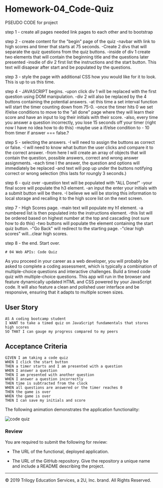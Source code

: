 # Homework-04_Code-Quiz
PSEUDO CODE for project

step 1 - create all pages needed link pages to each other and to bootstrap

step 2 - create content for the "begin" page of the quiz
    -navbar with link to high scores and timer that starts at 75 seconds.
    -Create 2 divs that will separate the quiz questions from the quiz buttons.
        -inside of div 1 create two elements that will contain the beginning title and the questions later presented
        -insdie of div 2 first list the instructions and the start button. This text will disapear after start and be populated by the questions.

step 3 - style the page with additional CSS how you would like for it to look. This is up to us this time.

step 4 - JAVASCRIPT begins. 
    -upon click div 1 will be replaced with the first question using DOM manipulation.
    -div 2 will also be replaced by the 4 buttons containing the potential answers.
    -at this time a set interval function will start the timer counting down from 75-0.
        -once the timer hits 0 we set if/else conditions to move to the "all done" page where they will learn their score and have an input to log their initials with their score.
        -also, every time you answer a question incorrectly, you lose 15 seconds off your timer (right now I have no idea how to do this)
            -maybe use a if/else condition to - 10 from timer if answer === false.?

step 5 - selecting the answers.
    -I will need to assign the buttons as correct or false.
    -I will need to know what button the user clicks and compare it to the correct answer.
    -from here I will create an array of objects that will contain the question, possible answers, correct and wrong answer assignments.
        -each time I the answer,  the question and options will immediately be replaced
        -and text will pop up under the buttons notifying correct or wrong selection (this lasts for roungly 3 seconds.)

step 6 - quiz over
    -question text will be populated with "ALL Done!"
    -your final score will populate the h3 element.
    -an input the enter your initials with a submit button will be there.
        -I believe we will be storing this information to local storage and recalling it to the high score list on the next screen.

step 7 - High Scores page.
    -main text will populate my h1 element.
    -a numbered list is then populated into the instructions element.
        -this list will be ordered based on highest number at the top and cascading (not sure how to do this)
    -two buttons will populate the element containing the start quiz button.
        -"Go Back" will redirect to the starting page.
        -"clear high scores" will...clear high scores.

step 8 - the end. Start over.


    

    
    
    
    
    
    
    
    
    
    
    
    
    
    # 04 Web APIs: Code Quiz

As you proceed in your career as a web developer, you will probably be asked to complete a coding assessment, which is typically a combination of multiple-choice questions and interactive challenges. Build a timed code quiz with multiple-choice questions. This app will run in the browser and feature dynamically updated HTML and CSS powered by your JavaScript code. It will also feature a clean and polished user interface and be responsive, ensuring that it adapts to multiple screen sizes.

## User Story

```
AS A coding bootcamp student
I WANT to take a timed quiz on JavaScript fundamentals that stores high scores
SO THAT I can gauge my progress compared to my peers
```

## Acceptance Criteria

```
GIVEN I am taking a code quiz
WHEN I click the start button
THEN a timer starts and I am presented with a question
WHEN I answer a question
THEN I am presented with another question
WHEN I answer a question incorrectly
THEN time is subtracted from the clock
WHEN all questions are answered or the timer reaches 0
THEN the game is over
WHEN the game is over
THEN I can save my initials and score
```

The following animation demonstrates the application functionality:

![code quiz](./Assets/04-web-apis-homework-demo.gif)

### Review

You are required to submit the following for review:

* The URL of the functional, deployed application.

* The URL of the GitHub repository. Give the repository a unique name and include a README describing the project.

- - -
© 2019 Trilogy Education Services, a 2U, Inc. brand. All Rights Reserved.
